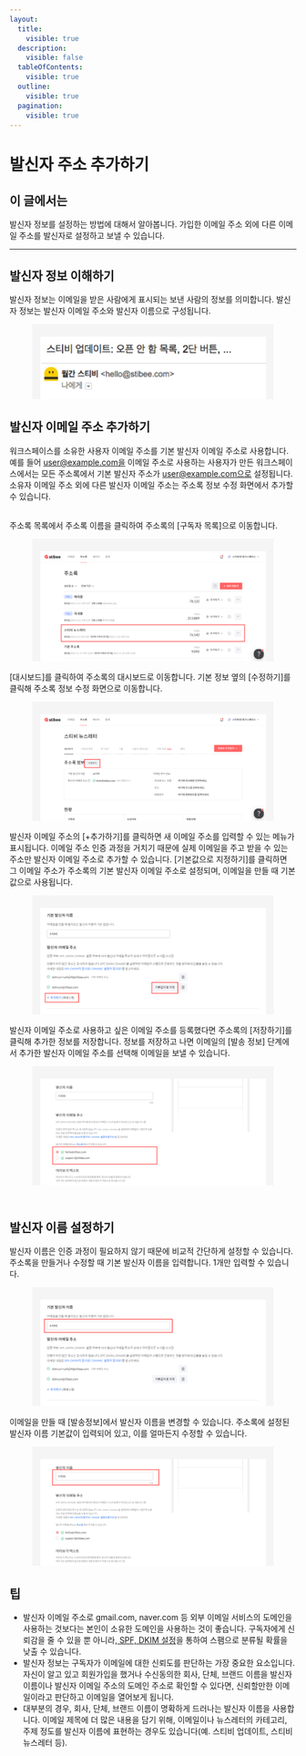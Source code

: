 ```yaml
---
layout:
  title:
    visible: true
  description:
    visible: false
  tableOfContents:
    visible: true
  outline:
    visible: true
  pagination:
    visible: true
---
```


# 발신자 주소 추가하기

## 이 글에서는

발신자 정보를 설정하는 방법에 대해서 알아봅니다. 가입한 이메일 주소 외에 다른 이메일 주소를 발신자로 설정하고 보낼 수 있습니다.

***

## 발신자 정보 이해하기

발신자 정보는 이메일을 받은 사람에게 표시되는 보낸 사람의 정보를 의미합니다. 발신자 정보는 발신자 이메일 주소와 발신자 이름으로 구성됩니다.&#x20;

<figure><img src="../../.gitbook/assets/발신자 주소_1.png" alt=""><figcaption></figcaption></figure>



## 발신자 이메일 주소 추가하기 <a href="#undefined" id="undefined"></a>

워크스페이스를 소유한 사용자 이메일 주소를 기본 발신자 이메일 주소로 사용합니다. 예를 들어 user@example.com을 이메일 주소로 사용하는 사용자가 만든 워크스페이스에서는 모든 주소록에서 기본 발신자 주소가 user@example.com으로 설정됩니다. 소유자 이메일 주소 외에 다른 발신자 이메일 주소는 주소록 정보 수정 화면에서 추가할 수 있습니다.

\
주소록 목록에서 주소록 이름을 클릭하여 주소록의 \[구독자 목록]으로 이동합니다.&#x20;

<figure><img src="../../.gitbook/assets/발신자 주소_2.png" alt=""><figcaption></figcaption></figure>

\[대시보드]를 클릭하여 주소록의 대시보드로 이동합니다. 기본 정보 옆의 \[수정하기]를 클릭해 주소록 정보 수정 화면으로 이동합니다.

<figure><img src="../../.gitbook/assets/발신자 주소_3.png" alt=""><figcaption></figcaption></figure>

발신자 이메일 주소의 \[+추가하기]를 클릭하면 새 이메일 주소를 입력할 수 있는 메뉴가 표시됩니다. 이메일 주소 인증 과정을 거치기 때문에 실제 이메일을 주고 받을 수 있는 주소만 발신자 이메일 주소로 추가할 수 있습니다. \[기본값으로 지정하기]를 클릭하면 그 이메일 주소가 주소록의 기본 발신자 이메일 주소로 설정되며, 이메일을 만들 때 기본값으로 사용됩니다.

<figure><img src="../../.gitbook/assets/발신자 주소_4.png" alt=""><figcaption></figcaption></figure>

발신자 이메일 주소로 사용하고 싶은 이메일 주소를 등록했다면 주소록의 \[저장하기]를 클릭해 추가한 정보를 저장합니다. 정보를 저장하고 나면 이메일의 \[발송 정보] 단계에서 추가한 발신자 이메일 주소를 선택해 이메일을 보낼 수 있습니다.&#x20;

<figure><img src="../../.gitbook/assets/발신자 주소_6.png" alt=""><figcaption></figcaption></figure>

\
발신자 이름 설정하기 <a href="#undefined" id="undefined"></a>
----------------------------------------------------

발신자 이름은 인증 과정이 필요하지 않기 때문에 비교적 간단하게 설정할 수 있습니다. 주소록을 만들거나 수정할 때 기본 발신자 이름을 입력합니다. 1개만 입력할 수 있습니다.

<figure><img src="../../.gitbook/assets/발신자 주소_7.png" alt=""><figcaption></figcaption></figure>

&#x20;

이메일을 만들 때 \[발송정보]에서 발신자 이름을 변경할 수 있습니다. 주소록에 설정된 발신자 이름 기본값이 입력되어 있고, 이를 얼마든지 수정할 수 있습니다.

<figure><img src="../../.gitbook/assets/발신자 주소_8.png" alt=""><figcaption></figcaption></figure>

## 팁 <a href="#h_73860bb9c5" id="h_73860bb9c5"></a>

* 발신자 이메일 주소로 gmail.com, naver.com 등 외부 이메일 서비스의 도메인을 사용하는 것보다는 본인이 소유한 도메인을 사용하는 것이 좋습니다. 구독자에게 신뢰감을 줄 수 있을 뿐 아니라,[ SPF, DKIM 설정](spf-dkim.md)을 통하여 스팸으로 분류될 확률을 낮출 수 있습니다.
* 발신자 정보는 구독자가 이메일에 대한 신뢰도를 판단하는 가장 중요한 요소입니다.\
  자신이 알고 있고 회원가입을 했거나 수신동의한 회사, 단체, 브랜드 이름을 발신자 이름이나 발신자 이메일 주소의 도메인 주소로 확인할 수 있다면, 신뢰할만한 이메일이라고 판단하고 이메일을 열어보게 됩니다.
* 대부분의 경우, 회사, 단체, 브랜드 이름이 명확하게 드러나는 발신자 이름을 사용합니다. 이메일 제목에 더 많은 내용을 담기 위해, 이메일이나 뉴스레터의 카테고리, 주제 정도를 발신자 이름에 표현하는 경우도 있습니다(예. 스티비 업데이트, 스티비 뉴스레터 등).
